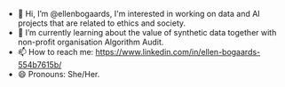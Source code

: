 - 👋 Hi, I’m @ellenbogaards, I'm interested in working on data and AI projects that are related to ethics and society. 
- 🌱 I’m currently learning about the value of synthetic data together with non-profit organisation Algorithm Audit.
- 📫 How to reach me: https://www.linkedin.com/in/ellen-bogaards-554b7615b/
- 😄 Pronouns: She/Her.

<!---
ellenbogaards/ellenbogaards is a ✨ special ✨ repository because its `README.md` (this file) appears on your GitHub profile.
You can click the Preview link to take a look at your changes.
--->
